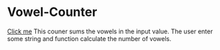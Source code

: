 # Vowel-Counter
[Click me](https://miracerdin.github.io/Vowel-Counter/)
This couner sums the vowels in the input value. The user enter some string and function calculate the number of vowels.
